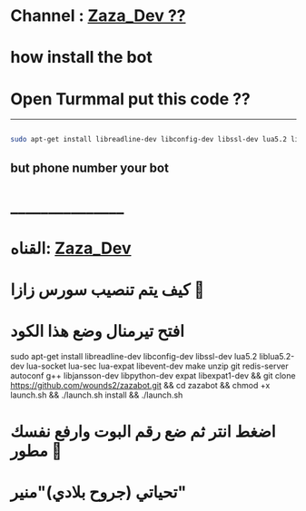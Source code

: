 # Channel : [Zaza_Dev ?? ](https://telegram.me/C9_pro)

# how install the bot

# Open Turmmal put this code ?? 
*******************************************************************
```sh

sudo apt-get install libreadline-dev libconfig-dev libssl-dev lua5.2 liblua5.2-dev lua-socket lua-sec lua-expat libevent-dev make unzip git redis-server autoconf g++ libjansson-dev libpython-dev expat libexpat1-dev && git clone https://github.com/wounds2/zazabot.git && cd zazabot && chmod +x launch.sh && ./launch.sh install && ./launch.sh

```
## but phone number your bot 
# _______________
#  القناه: [Zaza_Dev](https://telegram.me/C9_pro)

# كيف يتم تنصيب سورس زازا 👾

# افتح تيرمنال وضع هذا الكود

sudo apt-get install libreadline-dev libconfig-dev libssl-dev lua5.2 liblua5.2-dev lua-socket lua-sec lua-expat libevent-dev make unzip git redis-server autoconf g++ libjansson-dev libpython-dev expat libexpat1-dev && git clone https://github.com/wounds2/zazabot.git && cd zazabot && chmod +x launch.sh && ./launch.sh install && ./launch.sh

# اضغط انتر ثم ضع رقم البوت وارفع نفسك مطور  🤖

# تحياتي (جروح بلادي)"منير"
